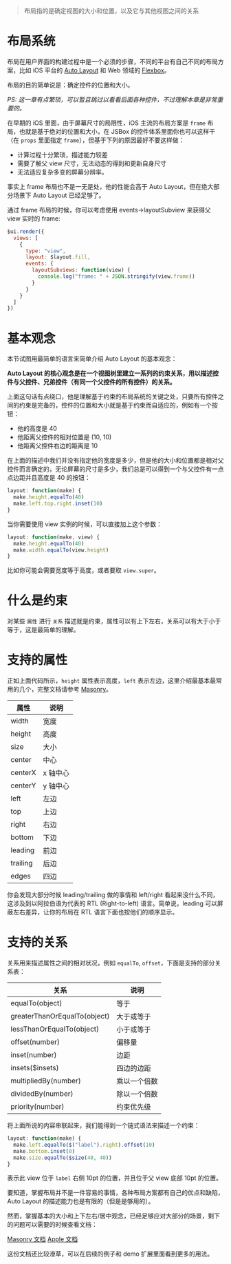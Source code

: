 > 布局指的是确定视图的大小和位置，以及它与其他视图之间的关系

# 布局系统

布局在用户界面的构建过程中是一个必须的步骤，不同的平台有自己不同的布局方案，比如 iOS 平台的 [Auto Layout](https://developer.apple.com/library/content/documentation/UserExperience/Conceptual/AutolayoutPG/index.html) 和 Web 领域的 [Flexbox](https://developer.mozilla.org/en-US/docs/Web/CSS/CSS_Flexible_Box_Layout/Using_CSS_flexible_boxes)。

布局的目的简单说是：确定控件的位置和大小。

*PS: 这一章有点繁琐，可以暂且跳过以看看后面各种控件，不过理解本章是非常重要的。*

在早期的 iOS 里面，由于屏幕尺寸的局限性，iOS 主流的布局方案是 `frame` 布局，也就是基于绝对的位置和大小，在 JSBox 的控件体系里面你也可以这样干（在 `props` 里面指定 `frame`），但基于下列的原因最好不要这样做：

- 计算过程十分繁琐，描述能力较差
- 需要了解父 view 尺寸，无法动态的得到和更新自身尺寸
- 无法适应复杂多变的屏幕分辨率。

事实上 frame 布局也不是一无是处，他的性能会高于 Auto Layout，但在绝大部分场景下 Auto Layout 已经足够了。

通过 frame 布局的时候，你可以考虑使用 events->layoutSubview 来获得父 view 实时的 frame:

```js
$ui.render({
  views: [
    {
      type: "view",
      layout: $layout.fill,
      events: {
        layoutSubviews: function(view) {
          console.log("frame: " + JSON.stringify(view.frame))
        }
      }
    }
  ]
})
```

# 基本观念

本节试图用最简单的语言来简单介绍 Auto Layout 的基本观念：

**Auto Layout 的核心观念是在一个视图树里建立一系列的约束关系，用以描述控件与父控件、兄弟控件（有同一个父控件的所有控件）的关系。**

上面这句话有点绕口，他是理解基于约束的布局系统的关键之处，只要所有控件之间的约束是完备的，控件的位置和大小就是基于约束而自适应的，例如有一个按钮：

- 他的高度是 40
- 他距离父控件的相对位置是 (10, 10)
- 他距离父控件右边的距离是 10

在上面的描述中我们并没有指定他的宽度是多少，但是他的大小和位置都是相对父控件而言确定的，无论屏幕的尺寸是多少，我们总是可以得到一个与父控件有一点点边距并且高度是 40 的按钮：

```js
layout: function(make) {
  make.height.equalTo(40)
  make.left.top.right.inset(10)
}
```

当你需要使用 view 实例的时候，可以直接加上这个参数：

```js
layout: function(make, view) {
  make.height.equalTo(40)
  make.width.equalTo(view.height)
}
```

比如你可能会需要宽度等于高度，或者要取 `view.super`。

# 什么是约束

对某些 `属性` 进行 `关系` 描述就是约束，属性可以有上下左右，关系可以有大于小于等于，这是最简单的理解。

# 支持的属性

正如上面代码所示，`height` 属性表示高度，`left` 表示左边，这里介绍最基本最常用的几个，完整文档请参考 [Masonry](https://github.com/SnapKit/Masonry)。

属性 | 说明
---|---
width | 宽度
height | 高度
size | 大小
center | 中心
centerX | x 轴中心
centerY | y 轴中心
left | 左边
top | 上边
right | 右边
bottom | 下边
leading | 前边
trailing | 后边
edges | 四边

你会发现大部分时候 leading/trailing 做的事情和 left/right 看起来没什么不同，这涉及到以阿拉伯语为代表的 RTL (Right-to-left) 语言。简单说，leading 可以屏蔽左右差异，让你的布局在 RTL 语言下面也按他们的顺序显示。

# 支持的关系

关系用来描述属性之间的相对状况，例如 `equalTo`, `offset`，下面是支持的部分关系表：

关系 | 说明
---|---
equalTo(object) | 等于
greaterThanOrEqualTo(object) | 大于或等于
lessThanOrEqualTo(object) | 小于或等于
offset(number) | 偏移量
inset(number) | 边距
insets($insets) | 四边的边距
multipliedBy(number) | 乘以一个倍数
dividedBy(number) | 除以一个倍数
priority(number) | 约束优先级

将上面所说的内容串联起来，我们能得到一个链式语法来描述一个约束：

```js
layout: function(make) {
  make.left.equalTo($("label").right).offset(10)
  make.bottom.inset(0)
  make.size.equalTo($size(40, 40))
}
```

表示此 view 位于 `label` 右侧 10pt 的位置，并且位于父 view 底部 10pt 的位置。

要知道，掌握布局并不是一件容易的事情，各种布局方案都有自己的优点和缺陷，Auto Layout 的描述能力也是有限的（但是是够用的）。

然而，掌握基本的大小和上下左右/居中观念，已经足够应对大部分的场景，剩下的问题可以需要的时候查看文档：

[Masonry 文档](https://github.com/SnapKit/Masonry) [Apple 文档](https://developer.apple.com/library/content/documentation/UserExperience/Conceptual/AutolayoutPG/index.html)

这份文档还比较潦草，可以在后续的例子和 demo 扩展里面看到更多的用法。